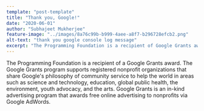 ```yaml
---
template: "post-template"
title: "Thank you, Google!"
date: "2020-06-01"
author: "Subhajeet Mukherjee"
feature-image: "../images/8a76c99b-b999-4aee-a8f7-b296728efcb2.png"
alt-text: "thank you google console log message"
excerpt: "The Programming Foundation is a recipient of Google Grants award."
---
```


The Programming Foundation is a recipient of a Google Grants award. The Google Grants program supports registered nonprofit organizations that share Google's philosophy of community service to help the world in areas such as science and technology, education, global public health, the environment, youth advocacy, and the arts. Google Grants is an in-kind advertising program that awards free online advertising to nonprofits via Google AdWords.